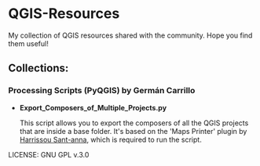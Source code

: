 # QGIS-Resources
My collection of QGIS resources shared with the community. Hope you find them useful!


## Collections:

### Processing Scripts (PyQGIS) by Germán Carrillo

 - **Export_Composers_of_Multiple_Projects.py**
   
   This script allows you to export the composers of all the QGIS projects that are inside a base folder.
   It's based on the 'Maps Printer' plugin by [Harrissou Sant-anna](https://github.com/DelazJ), which is required to run the script.


LICENSE: GNU GPL v.3.0
